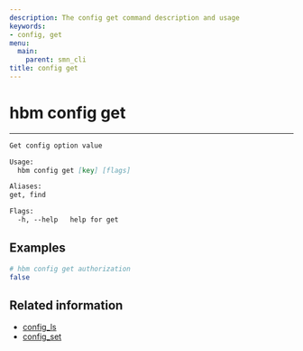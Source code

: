 ```yaml
---
description: The config get command description and usage
keywords:
- config, get
menu:
  main:
    parent: smn_cli
title: config get
---
```


# hbm config get
***

```markdown
Get config option value

Usage:
  hbm config get [key] [flags]

Aliases:
get, find

Flags:
  -h, --help   help for get
```

## Examples

```bash
# hbm config get authorization
false
```

## Related information

* [config_ls](config_ls.md)
* [config_set](config_set.md)
